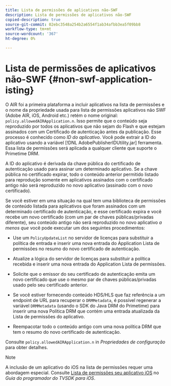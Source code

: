 ```yaml
---
title: Lista de permissões de aplicativos não-SWF
description: Lista de permissões de aplicativos não-SWF
copied-description: true
source-git-commit: 02ebc3548a254b2a6554f1ab34afbb3ea5f09bb8
workflow-type: tm+mt
source-wordcount: '367'
ht-degree: 0%

---
```


# Lista de permissões de aplicativos não-SWF {#non-swf-application-isting}

O AIR foi a primeira plataforma a incluir aplicativos na lista de permissões e o nome da propriedade usada para lista de permissões aplicativos não SWF (Adobe AIR, iOS, Android etc.) retém o nome original: `policy.allowedAIRApplication.n`. Isso permite que o conteúdo seja reproduzido por todos os aplicativos que não sejam do Flash e que estejam assinados com um Certificado de autenticação antes da publicação. Esse processo é conhecido como *ID do aplicativo*. Você pode extrair a ID do aplicativo usando a variável [!DNL AdobePublisherIDUtility.jar] ferramenta. Essa lista de permissões será aplicada a qualquer cliente que suporte o Primetime DRM.

A ID do aplicativo é derivada da chave pública do certificado de autenticação usado para assinar um determinado aplicativo. Se a chave pública no certificado expirar, todo o conteúdo anterior permitido listado para reprodução somente em aplicativos assinados com o certificado antigo não será reproduzido no novo aplicativo (assinado com o novo certificado).

Se você estiver em uma situação na qual tem uma biblioteca de permissões de conteúdo listada para aplicativos que foram assinados com um determinado certificado de autenticação, e esse certificado expira e você recebe um novo certificado (com um par de chaves públicas/privadas diferente), seu conteúdo antigo não será reproduzido no novo aplicativo *a menos que* você pode executar um dos seguintes procedimentos:

* Use um `PolicyUpdateList` no servidor de licenças para substituir a política de entrada e inserir uma nova entrada do Application Lista de permissões no resumo do novo certificado de autenticação.
* Atualize a lógica do servidor de licenças para substituir a política recebida e inserir uma nova entrada do Application Lista de permissões.
* Solicite que o emissor do seu certificado de autenticação emita um novo certificado que use o mesmo par de chaves públicas/privadas usado pelo seu certificado anterior.
* Se você estiver fornecendo conteúdo HDS/HLS que faz referência a um endpoint de URL para recuperar o `DRMMetadata`, é possível regenerar a variável `DRMMetadata` (usando o SDK do Java DRM do Primetime) para inserir uma nova Política DRM que contém uma entrada atualizada da Lista de permissões do aplicativo.

* Reempacotar todo o conteúdo antigo com uma nova política DRM que tem o resumo do novo certificado de autenticação.

Consulte `policy.allowedAIRApplication.n` in *Propriedades de configuração* para obter detalhes.

>[!NOTE]
>
>A inclusão de um aplicativo do iOS na lista de permissões requer uma abordagem especial. Consulte [Lista de permissões seu aplicativo iOS](../../../../../programming/tvsdk-3x-ios-prog/ios-3x-drm-content-security/ios-3x-allowlist-your-ios-application.md) no *Guia do programador do TVSDK para iOS*.
